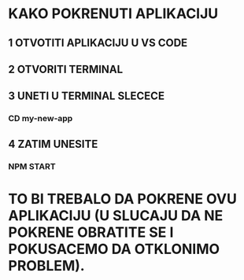 # KAKO POKRENUTI APLIKACIJU

## 1 OTVOTITI APLIKACIJU U VS CODE
## 2 OTVORITI TERMINAL 
## 3 UNETI U TERMINAL SLECECE
### CD my-new-app
## 4 ZATIM UNESITE 
### NPM START

# TO BI TREBALO DA POKRENE OVU APLIKACIJU (U SLUCAJU DA NE POKRENE OBRATITE SE I POKUSACEMO DA OTKLONIMO PROBLEM).
